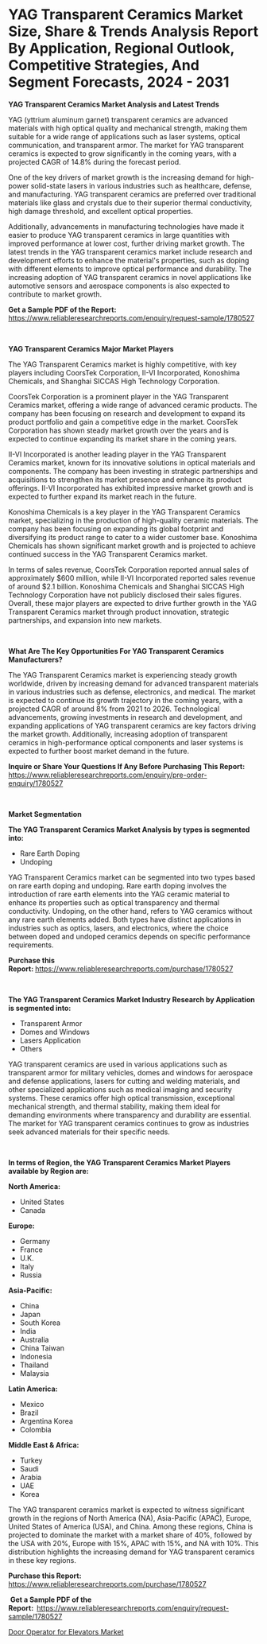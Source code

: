 <p><h1>YAG Transparent Ceramics Market Size, Share & Trends Analysis Report By Application, Regional Outlook, Competitive Strategies, And Segment Forecasts, 2024 - 2031</h1></p><p><strong>YAG Transparent Ceramics Market Analysis and Latest Trends</strong></p>
<p><p>YAG (yttrium aluminum garnet) transparent ceramics are advanced materials with high optical quality and mechanical strength, making them suitable for a wide range of applications such as laser systems, optical communication, and transparent armor. The market for YAG transparent ceramics is expected to grow significantly in the coming years, with a projected CAGR of 14.8% during the forecast period.</p><p>One of the key drivers of market growth is the increasing demand for high-power solid-state lasers in various industries such as healthcare, defense, and manufacturing. YAG transparent ceramics are preferred over traditional materials like glass and crystals due to their superior thermal conductivity, high damage threshold, and excellent optical properties.</p><p>Additionally, advancements in manufacturing technologies have made it easier to produce YAG transparent ceramics in large quantities with improved performance at lower cost, further driving market growth. The latest trends in the YAG transparent ceramics market include research and development efforts to enhance the material's properties, such as doping with different elements to improve optical performance and durability. The increasing adoption of YAG transparent ceramics in novel applications like automotive sensors and aerospace components is also expected to contribute to market growth.</p></p>
<p><strong>Get a Sample PDF of the Report:&nbsp;</strong> <a href="https://www.reliableresearchreports.com/enquiry/request-sample/1780527">https://www.reliableresearchreports.com/enquiry/request-sample/1780527</a></p>
<p>&nbsp;</p>
<p><strong>YAG Transparent Ceramics Major Market Players</strong></p>
<p><p>The YAG Transparent Ceramics market is highly competitive, with key players including CoorsTek Corporation, II-VI Incorporated, Konoshima Chemicals, and Shanghai SICCAS High Technology Corporation.</p><p>CoorsTek Corporation is a prominent player in the YAG Transparent Ceramics market, offering a wide range of advanced ceramic products. The company has been focusing on research and development to expand its product portfolio and gain a competitive edge in the market. CoorsTek Corporation has shown steady market growth over the years and is expected to continue expanding its market share in the coming years.</p><p>II-VI Incorporated is another leading player in the YAG Transparent Ceramics market, known for its innovative solutions in optical materials and components. The company has been investing in strategic partnerships and acquisitions to strengthen its market presence and enhance its product offerings. II-VI Incorporated has exhibited impressive market growth and is expected to further expand its market reach in the future.</p><p>Konoshima Chemicals is a key player in the YAG Transparent Ceramics market, specializing in the production of high-quality ceramic materials. The company has been focusing on expanding its global footprint and diversifying its product range to cater to a wider customer base. Konoshima Chemicals has shown significant market growth and is projected to achieve continued success in the YAG Transparent Ceramics market.</p><p>In terms of sales revenue, CoorsTek Corporation reported annual sales of approximately $600 million, while II-VI Incorporated reported sales revenue of around $2.1 billion. Konoshima Chemicals and Shanghai SICCAS High Technology Corporation have not publicly disclosed their sales figures. Overall, these major players are expected to drive further growth in the YAG Transparent Ceramics market through product innovation, strategic partnerships, and expansion into new markets.</p></p>
<p>&nbsp;</p>
<p><strong>What Are The Key Opportunities For YAG Transparent Ceramics Manufacturers?</strong></p>
<p><p>The YAG Transparent Ceramics market is experiencing steady growth worldwide, driven by increasing demand for advanced transparent materials in various industries such as defense, electronics, and medical. The market is expected to continue its growth trajectory in the coming years, with a projected CAGR of around 8% from 2021 to 2026. Technological advancements, growing investments in research and development, and expanding applications of YAG transparent ceramics are key factors driving the market growth. Additionally, increasing adoption of transparent ceramics in high-performance optical components and laser systems is expected to further boost market demand in the future.</p></p>
<p><strong>Inquire or Share Your Questions If Any Before Purchasing This Report:</strong> <a href="https://www.reliableresearchreports.com/enquiry/pre-order-enquiry/1780527">https://www.reliableresearchreports.com/enquiry/pre-order-enquiry/1780527</a></p>
<p>&nbsp;</p>
<p><strong>Market Segmentation</strong></p>
<p><strong>The YAG Transparent Ceramics Market Analysis by types is segmented into:</strong></p>
<p><ul><li>Rare Earth Doping</li><li>Undoping</li></ul></p>
<p><p>YAG Transparent Ceramics market can be segmented into two types based on rare earth doping and undoping. Rare earth doping involves the introduction of rare earth elements into the YAG ceramic material to enhance its properties such as optical transparency and thermal conductivity. Undoping, on the other hand, refers to YAG ceramics without any rare earth elements added. Both types have distinct applications in industries such as optics, lasers, and electronics, where the choice between doped and undoped ceramics depends on specific performance requirements.</p></p>
<p><strong>Purchase this Report:&nbsp;</strong><a href="https://www.reliableresearchreports.com/purchase/1780527">https://www.reliableresearchreports.com/purchase/1780527</a></p>
<p>&nbsp;</p>
<p><strong>The YAG Transparent Ceramics Market Industry Research by Application is segmented into:</strong></p>
<p><ul><li>Transparent Armor</li><li>Domes and Windows</li><li>Lasers Application</li><li>Others</li></ul></p>
<p><p>YAG transparent ceramics are used in various applications such as transparent armor for military vehicles, domes and windows for aerospace and defense applications, lasers for cutting and welding materials, and other specialized applications such as medical imaging and security systems. These ceramics offer high optical transmission, exceptional mechanical strength, and thermal stability, making them ideal for demanding environments where transparency and durability are essential. The market for YAG transparent ceramics continues to grow as industries seek advanced materials for their specific needs.</p></p>
<p>&nbsp;</p>
<p><strong>In terms of Region, the YAG Transparent Ceramics Market Players available by Region are:</strong></p>
<p>
    <p> <strong> North America: </strong>
        <ul>
            <li>United States</li>
            <li>Canada</li>
        </ul>
        </p> 
    <p> <strong> Europe: </strong>
        <ul>
            <li>Germany</li>
            <li>France</li>
            <li>U.K.</li>
            <li>Italy</li>
            <li>Russia</li>
        </ul>
        </p> 
    <p> <strong> Asia-Pacific: </strong>
        <ul>
            <li>China</li>
            <li>Japan</li>
            <li>South Korea</li>
            <li>India</li>
            <li>Australia</li>
            <li>China Taiwan</li>
            <li>Indonesia</li>
            <li>Thailand</li>
            <li>Malaysia</li>
        </ul>
        </p> 
    <p> <strong> Latin America: </strong>
        <ul>
            <li>Mexico</li>
            <li>Brazil</li>
            <li>Argentina Korea</li>
            <li>Colombia</li>
        </ul>
        </p> 
    <p> <strong> Middle East & Africa: </strong>
        <ul>
            <li>Turkey</li>
            <li>Saudi</li>
            <li>Arabia</li>
            <li>UAE</li>
            <li>Korea</li>
        </ul>
    </p>
    </p>
<p><p>The YAG transparent ceramics market is expected to witness significant growth in the regions of North America (NA), Asia-Pacific (APAC), Europe, United States of America (USA), and China. Among these regions, China is projected to dominate the market with a market share of 40%, followed by the USA with 20%, Europe with 15%, APAC with 15%, and NA with 10%. This distribution highlights the increasing demand for YAG transparent ceramics in these key regions.</p></p>
<p><strong>Purchase this Report: </strong><a href="https://www.reliableresearchreports.com/purchase/1780527">https://www.reliableresearchreports.com/purchase/1780527</a></p>
<p>&nbsp;<strong>Get a Sample PDF of the Report:&nbsp;&nbsp;</strong><a href="https://www.reliableresearchreports.com/enquiry/request-sample/1780527">https://www.reliableresearchreports.com/enquiry/request-sample/1780527</a></p>
<p><strong></strong></p>
<p><p><a href="https://github.com/sofayahoo2023/Market-Research-Report-List-3/blob/main/door-operator-for-elevators-market.md">Door Operator for Elevators Market</a></p></p>